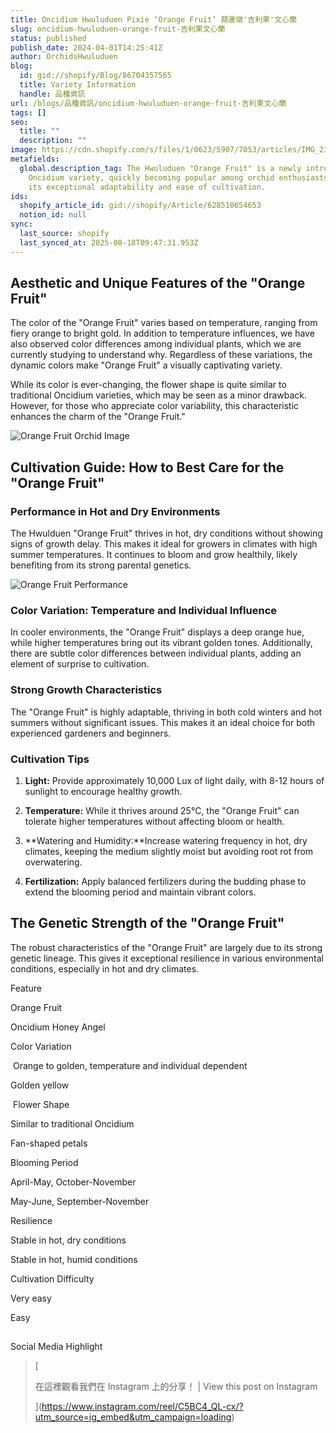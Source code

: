 ```yaml
---
title: Oncidium Hwuluduen Pixie ‘Orange Fruit’ 葫蘆墩'吉利果'文心蘭
slug: oncidium-hwuluduen-orange-fruit-吉利果文心蘭
status: published
publish_date: 2024-04-01T14:25:41Z
author: OrchidsHwuluduen
blog:
  id: gid://shopify/Blog/86704357565
  title: Variety Information
  handle: 品種資訊
url: /blogs/品種資訊/oncidium-hwuluduen-orange-fruit-吉利果文心蘭
tags: []
seo:
  title: ""
  description: ""
image: https://cdn.shopify.com/s/files/1/0623/5907/7053/articles/IMG_2323.jpg?v=1741864631
metafields:
  global.description_tag: The Hwuluduen "Orange Fruit" is a newly introduced
    Oncidium variety, quickly becoming popular among orchid enthusiasts due to
    its exceptional adaptability and ease of cultivation.
ids:
  shopify_article_id: gid://shopify/Article/628510654653
  notion_id: null
sync:
  last_source: shopify
  last_synced_at: 2025-08-18T09:47:31.953Z
---
```


## Aesthetic and Unique Features of the "Orange Fruit"  
  

The color of the "Orange Fruit" varies based on temperature, ranging from fiery orange to bright gold. In addition to temperature influences, we have also observed color differences among individual plants, which we are currently studying to understand why. Regardless of these variations, the dynamic colors make "Orange Fruit" a visually captivating variety.  

While its color is ever-changing, the flower shape is quite similar to traditional Oncidium varieties, which may be seen as a minor drawback. However, for those who appreciate color variability, this characteristic enhances the charm of the "Orange Fruit."

![Orange Fruit Orchid Image](https://cdn.shopify.com/s/files/1/0623/5907/7053/files/A6820EF3-7C92-455C-AB0A-081F1DF4D1EE_1_105_c_480x480.jpg?v=1710421617)

##   

## Cultivation Guide: How to Best Care for the "Orange Fruit"  
  

### Performance in Hot and Dry Environments  
  

The Hwulduen "Orange Fruit" thrives in hot, dry conditions without showing signs of growth delay. This makes it ideal for growers in climates with high summer temperatures. It continues to bloom and grow healthily, likely benefiting from its strong parental genetics.

![Orange Fruit Performance](https://cdn.shopify.com/s/files/1/0623/5907/7053/files/85FC05C4-675A-4151-A3E2-DF233D73E658_1_105_c_480x480.jpg?v=1710420427)

###   

### Color Variation: Temperature and Individual Influence  
  

In cooler environments, the "Orange Fruit" displays a deep orange hue, while higher temperatures bring out its vibrant golden tones. Additionally, there are subtle color differences between individual plants, adding an element of surprise to cultivation.  
  

### Strong Growth Characteristics  
  

The "Orange Fruit" is highly adaptable, thriving in both cold winters and hot summers without significant issues. This makes it an ideal choice for both experienced gardeners and beginners.  
  

### Cultivation Tips  
  

1.  **Light:** Provide approximately 10,000 Lux of light daily, with 8-12 hours of sunlight to encourage healthy growth.  
      
    
2.  **Temperature:** While it thrives around 25°C, the "Orange Fruit" can tolerate higher temperatures without affecting bloom or health.  
      
    
3.  **Watering and Humidity:**Increase watering frequency in hot, dry climates, keeping the medium slightly moist but avoiding root rot from overwatering.  
      
    
4.  **Fertilization:** Apply balanced fertilizers during the budding phase to extend the blooming period and maintain vibrant colors.  
      
    

## The Genetic Strength of the "Orange Fruit"  
  

The robust characteristics of the "Orange Fruit" are largely due to its strong genetic lineage. This gives it exceptional resilience in various environmental conditions, especially in hot and dry climates.  
  

Feature

Orange Fruit

Oncidium Honey Angel

Color Variation

 Orange to golden, temperature and individual dependent

Golden yellow

 Flower Shape

Similar to traditional Oncidium

Fan-shaped petals

Blooming Period

April-May, October-November

May-June, September-November

Resilience

Stable in hot, dry conditions

Stable in hot, humid conditions

Cultivation Difficulty

Very easy

Easy

##   

##   
Social Media Highlight

> [
> 
> 在這裡觀看我們在 Instagram 上的分享！ | View this post on Instagram
> 
> ](https://www.instagram.com/reel/C5BC4_QL-cx/?utm_source=ig_embed&utm_campaign=loading)